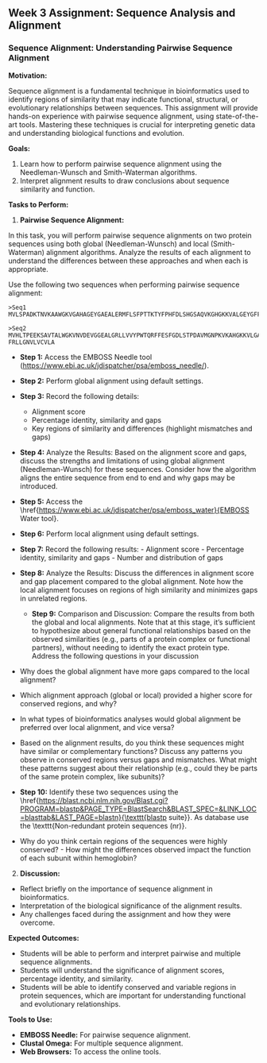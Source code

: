 ## Week 3 Assignment: Sequence Analysis and Alignment

### Sequence Alignment: Understanding Pairwise Sequence Alignment

**Motivation:**

Sequence alignment is a fundamental technique in bioinformatics used to identify regions of similarity that may indicate functional, structural, or evolutionary relationships between sequences. This assignment will provide hands-on experience with pairwise sequence alignment, using state-of-the-art tools. Mastering these techniques is crucial for interpreting genetic data and understanding biological functions and evolution.

**Goals:**

1. Learn how to perform pairwise sequence alignment using the Needleman-Wunsch and Smith-Waterman algorithms.
2. Interpret alignment results to draw conclusions about sequence similarity and function.

**Tasks to Perform:**

1. **Pairwise Sequence Alignment:**

In this task, you will perform pairwise sequence alignments on two protein sequences using both global (Needleman-Wunsch) and local (Smith-Waterman) alignment algorithms. Analyze the results of each alignment to understand the differences between these approaches and when each is appropriate.

Use the following two sequences when performing pairwise sequence alignment:

 ```
 >Seq1
 MVLSPADKTNVKAAWGKVGAHAGEYGAEALERMFLSFPTTKTYFPHFDLSHGSAQVKGHGKKVALGEYGFFALPSDPERFKHLKSVVASLSTFKVNSDSKYR
 ```

 ```
 >Seq2
 MVHLTPEEKSAVTALWGKVNVDEVGGEALGRLLVVYPWTQRFFESFGDLSTPDAVMGNPKVKAHGKKVLGAFSDGLAHLDDLKGTFAALSELHCDKLHVDPEN
 FRLLGNVLVCVLA
 ```
    
   - **Step 1:** Access the EMBOSS Needle tool (https://www.ebi.ac.uk/jdispatcher/psa/emboss_needle/).
   
   - **Step 2:** Perform global alignment using default settings.

   - **Step 3:** Record the following details:
     - Alignment score
     - Percentage identity, similarity and gaps
     - Key regions of similarity and differences (highlight mismatches and gaps)

   - **Step 4:** Analyze the Results: Based on the alignment score and gaps, discuss the strengths and limitations of using global alignment (Needleman-Wunsch) for these sequences. Consider how the algorithm aligns the entire sequence from end to end and why gaps may be introduced.

   - **Step 5:** Access the \href{https://www.ebi.ac.uk/jdispatcher/psa/emboss_water}{EMBOSS Water tool}.
		
   - **Step 6:** Perform local alignment using default settings.

   - **Step 7:** Record the following results:
    - Alignment score
			 - Percentage identity, similarity and gaps
			 - Number and distribution of gaps

   - **Step 8:** 	Analyze the Results: Discuss the differences in alignment score and gap placement compared to the global alignment. Note how the local alignment focuses on regions of high similarity and minimizes gaps in unrelated regions.
	
		- **Step 9:** Comparison and Discussion: Compare the results from both the global and local alignments. Note that at this stage, it’s sufficient to hypothesize about general functional relationships based on the observed similarities (e.g., parts of a protein complex or functional partners), without needing to identify the exact protein type. Address the following questions in your discussion
   - Why does the global alignment have more gaps compared to the local alignment?
   - Which alignment approach (global or local) provided a higher score for conserved regions, and why?
   - In what types of bioinformatics analyses would global alignment be preferred over local alignment, and vice versa?
   - Based on the alignment results, do you think these sequences might have similar or complementary functions? Discuss any patterns you observe in conserved regions versus gaps and mismatches. What might these patterns suggest about their relationship (e.g., could they be parts of the same protein complex, like subunits)?
		
  - **Step 10:** Identify these two sequences using the \href{https://blast.ncbi.nlm.nih.gov/Blast.cgi?PROGRAM=blastp&PAGE_TYPE=BlastSearch&BLAST_SPEC=&LINK_LOC=blasttab&LAST_PAGE=blastn}{\texttt{blastp suite}}. As database use the \texttt{Non-redundant protein sequences (nr)}.
   - Why do you think certain regions of the sequences were highly conserved?
			- How might the differences observed impact the function of each subunit within hemoglobin?

2. **Discussion:**
  - Reflect briefly on the importance of sequence alignment in bioinformatics.
  - Interpretation of the biological significance of the alignment results.
  - Any challenges faced during the assignment and how they were overcome.


**Expected Outcomes:**

- Students will be able to perform and interpret pairwise and multiple sequence alignments.
- Students will understand the significance of alignment scores, percentage identity, and similarity.
- Students will be able to identify conserved and variable regions in protein sequences, which are important for understanding functional and evolutionary relationships.

**Tools to Use:**

- **EMBOSS Needle:** For pairwise sequence alignment.
- **Clustal Omega:** For multiple sequence alignment.
- **Web Browsers:** To access the online tools.
